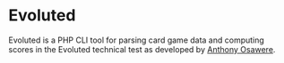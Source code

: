 # Evoluted

Evoluted is a PHP CLI tool for parsing card game data and computing scores in the Evoluted technical test as developed by [Anthony Osawere](https://osawere.com).
